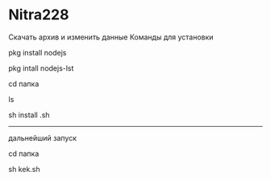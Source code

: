 # Nitra228
Скачать архив и изменить данные
Команды для установки

pkg install nodejs

pkg intall nodejs-lst

cd папка

ls

sh install .sh

----
дальнейший запуск

cd папка

sh kek.sh
